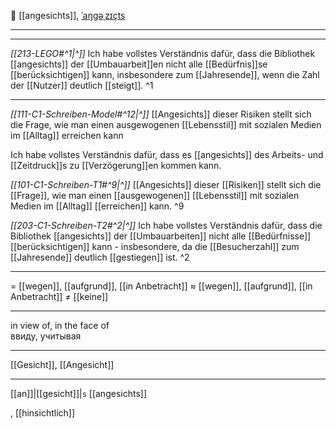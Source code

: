 🧐 [[angesichts]], [ˈaŋɡəˌzɪçts](https://youglish.com/pronounce/angesichts/german)

---
---

*[[213-LEGO#^1|^]]* Ich habe vollstes Verständnis dafür, dass die Bibliothek [[angesichts]] der [[Umbauarbeit]]en nicht alle [[Bedürfnis]]se [[berücksichtigen]] kann, insbesondere zum [[Jahresende]], wenn die Zahl der [[Nutzer]] deutlich [[steigt]]. ^1



---

*[[111-C1-Schreiben-Model#^12|^]]* [[Angesichts]] dieser Risiken stellt sich die Frage, wie man einen ausgewogenen [[Lebensstil]] mit sozialen Medien im [[Alltag]] erreichen kann

Ich habe vollstes Verständnis dafür, dass es [[angesichts]] des Arbeits- und [[Zeitdruck]]s zu [[Verzögerung]]en kommen kann. 

*[[101-C1-Schreiben-T1#^9|^]]* [[Angesichts]] dieser [[Risiken]] stellt sich die [[Frage]], wie man einen [[ausgewogenen]] [[Lebensstil]] mit sozialen Medien im [[Alltag]] [[erreichen]] kann. ^9


*[[203-C1-Schreiben-T2#^2|^]]* Ich habe vollstes Verständnis dafür, dass die Bibliothek [[angesichts]] der [[Umbauarbeiten]] nicht alle [[Bedürfnisse]] [[berücksichtigen]] kann - insbesondere, da die [[Besucherzahl]] zum [[Jahresende]] deutlich [[gestiegen]] ist. ^2


---
= [[wegen]], [[aufgrund]], [[in Anbetracht]]
≈ [[wegen]], [[aufgrund]], [[in Anbetracht]]
≠ [[keine]]


---
in view of, in the face of  
ввиду, учитывая

---
[[Gesicht]], [[Angesicht]]

---
[[an]]|[[gesicht]]|`s`
[[angesichts]]

, [[hinsichtlich]]